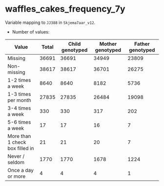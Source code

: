 # waffles_cakes_frequency_7y
Variable mapping to `JJ388` in `Skjema7aar_v12`.
- Number of values:

| Value | Total | Child genotyped | Mother genotyped | Father genotyped |
| ----- | ----- | --------------- | ---------------- | ---------------- |
| Missing | 36691 | 36691 | 34949 | 23809 |
| Non-missing | 38617 | 38617 | 36701 | 26275 |
| 1-2 times a week | 8640 | 8640 | 8182 |5736 |
| 1-3 times per month | 27835 | 27835 | 26484 |19098 |
| 3-4 times a week | 330 | 330 | 317 |202 |
| 5-6 times a week | 17 | 17 | 16 |7 |
| More than 1 check box filled in | 21 | 21 | 20 |7 |
| Never / seldom | 1770 | 1770 | 1678 |1224 |
| Once a day or more | 4 | 4 | 4 |1 |



